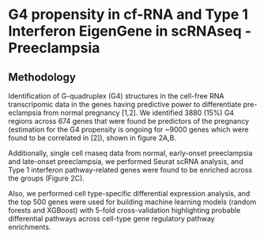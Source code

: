 # G4 propensity in cf-RNA and Type 1 Interferon EigenGene in scRNAseq - Preeclampsia

## Methodology
Identification of G-quadruplex (G4) structures in the cell-free RNA transcripomic data in the genes having predictive power to differentiate pre-eclampsia from normal pregnancy [1,2]. We identified 3880 (15%) G4 regions across 674 genes that were found be predictors of the pregnancy (estimation for the G4 propensity is ongoing for ~9000 genes which were found to be correlated in [2]), shown in figure 2A,B.

Additionally, single cell rnaseq data from normal, early-onset preeclampsia and late-onset preeclampsia, we performed Seurat scRNA analysis, and Type 1 interferon pathway-related genes were found to be enriched across the groups (Figure 2C). 

Also, we performed cell type-specific differential expression analysis, and the top 500 genes were used for building machine learning models (random forests and XGBoost) with 5-fold cross-validation highlighting probable differential pathways across cell-type gene regulatory pathway enrichments.
